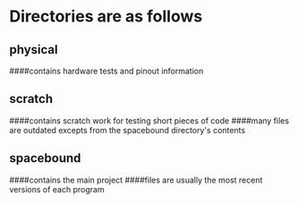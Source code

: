 # Directories are as follows
## physical
####contains hardware tests and pinout information
## scratch
####contains scratch work for testing short pieces of code
####many files are outdated excepts from the spacebound directory's contents
## spacebound
####contains the main project
####files are usually the most recent versions of each program

